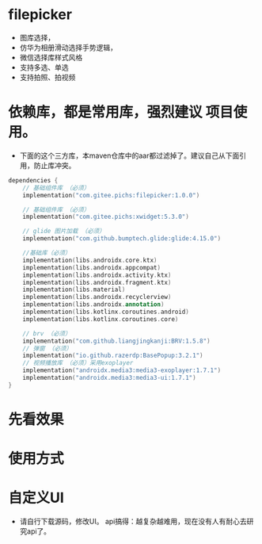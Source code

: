 # filepicker

- 图库选择，
- 仿华为相册滑动选择手势逻辑，
- 微信选择库样式风格
- 支持多选、单选
- 支持拍照、拍视频

# 依赖库，都是常用库，强烈建议 项目使用。

- 下面的这个三方库，本maven仓库中的aar都过滤掉了。建议自己从下面引用，防止库冲突。

```kotlin
dependencies {
    // 基础组件库 （必须）
    implementation("com.gitee.pichs:filepicker:1.0.0")

    // 基础组件库 （必须）
    implementation("com.gitee.pichs:xwidget:5.3.0")

    // glide 图片加载 （必须）
    implementation("com.github.bumptech.glide:glide:4.15.0")

    //基础库（必须）
    implementation(libs.androidx.core.ktx)
    implementation(libs.androidx.appcompat)
    implementation(libs.androidx.activity.ktx)
    implementation(libs.androidx.fragment.ktx)
    implementation(libs.material)
    implementation(libs.androidx.recyclerview)
    implementation(libs.androidx.annotation)
    implementation(libs.kotlinx.coroutines.android)
    implementation(libs.kotlinx.coroutines.core)

    // brv （必须）
    implementation("com.github.liangjingkanji:BRV:1.5.8")
    // 弹窗 （必须）
    implementation("io.github.razerdp:BasePopup:3.2.1")
    // 视频播放库 （必须）采用exoplayer
    implementation("androidx.media3:media3-exoplayer:1.7.1")
    implementation("androidx.media3:media3-ui:1.7.1")
}
```

# 先看效果

# 使用方式

# 自定义UI

- 请自行下载源码，修改UI。 api搞得：越复杂越难用，现在没有人有耐心去研究api了。